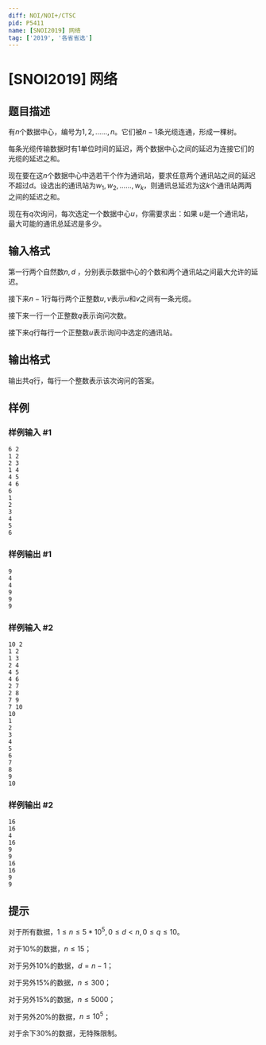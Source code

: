 ```yaml
---
diff: NOI/NOI+/CTSC
pid: P5411
name: [SNOI2019] 网络
tag: ['2019', '各省省选']
---
```

# [SNOI2019] 网络
## 题目描述

有$n$个数据中心，编号为$1,2,……,n$。它们被$n-1$条光缆连通，形成一棵树。

每条光缆传输数据时有$1$单位时间的延迟，两个数据中心之间的延迟为连接它们的光缆的延迟之和。

现在要在这$n$个数据中心中选若干个作为通讯站，要求任意两个通讯站之间的延迟不超过$d$。设选出的通讯站为${w_1,w_2,……,w_k}$，则通讯总延迟为这$k$个通讯站两两之间的延迟之和。

现在有$q$次询问，每次选定一个数据中心$u$，你需要求出：如果 $u$是一个通讯站，最大可能的通讯总延迟是多少。
## 输入格式

第一行两个自然数$n,d$ ，分别表示数据中心的个数和两个通讯站之间最大允许的延迟。

接下来$n-1$行每行两个正整数$u,v$表示$u$和$v$之间有一条光缆。

接下来一行一个正整数$q$表示询问次数。

接下来$q$行每行一个正整数$u$表示询问中选定的通讯站。
## 输出格式

输出共$q$行，每行一个整数表示该次询问的答案。
## 样例

### 样例输入 #1
```
6 2
1 2
2 3
1 4
4 5
4 6
6
1
2
3
4
5
6
```
### 样例输出 #1
```
9
4
4
9
9
9
```
### 样例输入 #2
```
10 2
1 2
1 3
2 4
4 5
4 6
2 7
2 8
7 9
7 10
10
1
2
3
4
5
6
7
8
9
10
```
### 样例输出 #2
```
16
16
4
16
9
9
16
16
9
9
```
## 提示

对于所有数据，$1 \leq n \leq 5*10^5 , 0 \leq d<n , 0 \leq q \leq 10$。

对于10%的数据，$n \leq 15$；

对于另外10%的数据，$d=n-1$；

对于另外15%的数据，$n \leq 300$；

对于另外15%的数据，$n \leq 5000$；

对于另外20%的数据，$n \leq 10^5$；

对于余下30%的数据，无特殊限制。
